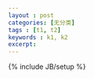 ```yaml
---
layout : post
categories: [无分类]
tags : [t1, t2]
keywords : k1, k2
excerpt: 
---
```

{% include JB/setup %}



